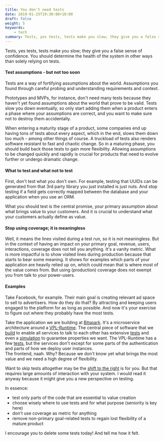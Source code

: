 ```yaml
---
title: You don't need tests
date: 2019-01-25T19:30:08+10:00
draft: false
weight: 5
keywords: 
    - tech
summary: Tests, yes tests, tests make you slow; they give you a false sense of confidence. You should determine the health of the system in other ways than solely relying on tests.  
---
```

Tests, yes tests, tests make you slow; they give you a false sense of confidence. You should determine the health of the system in other ways than solely relying on tests.

#### Test assumptions - but not too soon

Tests are a way of fortifying assumptions about the world. Assumptions you found through careful probing and understanding requirements and context.

Prototypes and MVPs, for instance, don't need many tests because they haven't yet found assumptions about the world that prove to be valid. Tests slow you down eventually, so only start adding them when a product enters a phase where your assumptions are correct, and you want to make sure not to destroy them accidentally.

When entering a maturity stage of a product, some companies end up having tons of tests about every aspect, which in the end, slows them down too much - among other things of course. A truckload of tests also renders software resistant to fast and chaotic change. So in a maturing phase, you should build back those tests to gain more flexibility.  Allowing assumptions to be changed quickly and rapidly is crucial for products that need to evolve further or undergo dramatic change.

#### What to test and what not to test

First, don't test what you don't own.
For example, testing that UUIDs can be generated from that 3rd party library you just installed is just nuts. And stop testing if a field gets correctly mapped between the database and your application when you use an ORM.

What you should test is the central promise, your primary assumption about what brings value to your customers. And it is crucial to understand what your customers actually define as value.

#### Stop using coverage; it is meaningless

Well, it means the lines visited during a test run, so it is not meaningless. But in the context of having an impact on your primary goal, revenue, users, interactions, coverage does not tell you anything. It's a vanity metric. What is more impactful is to show visited lines during production because that starts to bear some meaning. It shows for examples which parts of your application are heavily relied up on, which could mean that is where most of the value comes from. But using (production) coverage does not exempt you from talk to your power-users.

#### Examples

Take Facebook, for example. Their main goal is creating relevant ad space to sell to advertisers. How do they do that? By attracting and keeping users engaged to the platform for as long as possible. And now it's your exercise to figure out where they probably have the most tests.

Take the application we are building at [Bitspark](https://bitspark.de/). It's a microservice architecture around a [VPL-Runtime](https://github.com/Bitspark/slang). The central piece of software that we [build](https://github.com/Bitspark/telstar) to enable all services to talk to each other has extensive [tests](https://github.com/Bitspark/telstar/blob/master/test_telstar.py) and even a [simulation](https://github.com/Bitspark/telstar/blob/master/telstar/tests/test_telstar.sh) to guarantee properties we want.
The VPL-Runtime has a few [tests](https://github.com/Bitspark/slang/tree/master/tests), but the services don't except for some parts of the authentication and parts of how we deploy user instances.  
The frontend, naah. Why? Because we don't know yet what brings the most value and we need a high degree of flexibility.

Want to skip tests altogether may be the [shift to the right](https://www.getxray.app/blog/shift-left-and-shift-right-testing-strategies/) is for you.
But that requires large amounts of interaction with your system. I would read it anyway because it might give you a new perspective on testing.

In essence:

- test only parts of the code that are essential to value creation
- choose wisely where to use tests and for what purpose (seniority is key here)
- don't use coverage as metric for anything
- remove non-primary goal-related tests to regain lost flexibility of a mature product

I encourage you to delete some tests today! And tell me how it felt.